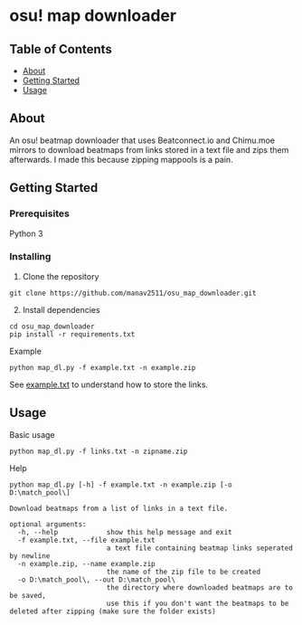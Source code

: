 # osu! map downloader

## Table of Contents

- [About](#about)
- [Getting Started](#getting_started)
- [Usage](#usage)

## About <a name = "about"></a>

An osu! beatmap downloader that uses Beatconnect.io and Chimu.moe mirrors to download beatmaps from links stored in a text file and zips them afterwards. I made this because zipping mappools is a pain.

## Getting Started <a name = "getting_started"></a>

### Prerequisites

Python 3

### Installing

1) Clone the repository

```
git clone https://github.com/manav2511/osu_map_downloader.git
```

2) Install dependencies

```
cd osu_map_downloader
pip install -r requirements.txt
```

Example 

```
python map_dl.py -f example.txt -n example.zip
```

See [example.txt](example.txt) to understand how to store the links.

## Usage <a name = "usage"></a>

Basic usage

```
python map_dl.py -f links.txt -n zipname.zip
```

Help

```
python map_dl.py [-h] -f example.txt -n example.zip [-o D:\match_pool\]

Download beatmaps from a list of links in a text file.

optional arguments:
  -h, --help            show this help message and exit
  -f example.txt, --file example.txt
                        a text file containing beatmap links seperated by newline
  -n example.zip, --name example.zip
                        the name of the zip file to be created
  -o D:\match_pool\, --out D:\match_pool\
                        the directory where downloaded beatmaps are to be saved,
                        use this if you don't want the beatmaps to be deleted after zipping (make sure the folder exists)
```


